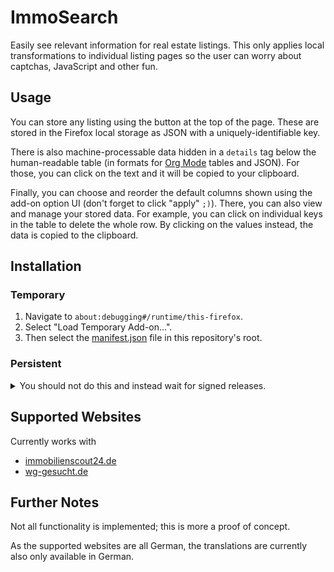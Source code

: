 # ImmoSearch

Easily see relevant information for real estate listings. This only
applies local transformations to individual listing pages so the user
can worry about captchas, JavaScript and other fun.


## Usage

You can store any listing using the button at the top of the page.
These are stored in the Firefox local storage as JSON with a
uniquely-identifiable key.

There is also machine-processable data hidden in a `details` tag below
the human-readable table (in formats for [Org
Mode](https://orgmode.org) tables and JSON). For those, you can click
on the text and it will be copied to your clipboard.

Finally, you can choose and reorder the default columns shown using
the add-on option UI (don't forget to click "apply" `;)`). There, you
can also view and manage your stored data. For example, you can click
on individual keys in the table to delete the whole row. By clicking
on the values instead, the data is copied to the clipboard.

## Installation

### Temporary

1. Navigate to `about:debugging#/runtime/this-firefox`.
2. Select "Load Temporary Add-on...".
3. Then select the [manifest.json](./manifest.json) file in this
   repository's root.

### Persistent

<details>
<summary>
You should not do this and instead wait for signed releases.
</summary>

1. Go to `about:config` and set `xpinstall.signatures.required` to `false`.

2. Zip the repository's root folder:
   ```shell
   zip -r -FS immo-search.xpi * --exclude '*.git*'
   ```

3. Then navigate to `about:addons`, click on the gears icon and select
   "Install Add-on From File...". Finally, select the immo-search.xpi
   file you created.
</details>

## Supported Websites

Currently works with
- [immobilienscout24.de](https://immobilienscout24.de)
- [wg-gesucht.de](https://wg-gesucht.de)

## Further Notes

Not all functionality is implemented; this is more a proof of concept.

As the supported websites are all German, the translations are
currently also only available in German.
